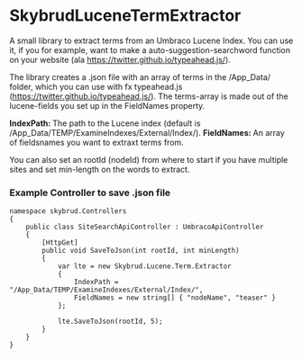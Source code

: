 SkybrudLuceneTermExtractor
==========================

A small library to extract terms from an Umbraco Lucene Index. You can use it, if you for example, want to make a auto-suggestion-searchword function on your website (ala https://twitter.github.io/typeahead.js/).

The library creates a .json file with an array of terms in the /App_Data/ folder, which you can use with fx typeahead.js (https://twitter.github.io/typeahead.js/). The terms-array is made out of the lucene-fields you set up in the FieldNames property.

<b>IndexPath: </b> The path to the Lucene index (default is /App_Data/TEMP/ExamineIndexes/External/Index/).
<b>FieldNames: </b> An array of fieldsnames you want to extraxt terms from.

You can also set an rootId (nodeId) from where to start if you have multiple sites and set min-length on the words to extract.


### Example Controller to save .json file ###

```
namespace skybrud.Controllers
{
    public class SiteSearchApiController : UmbracoApiController
    {
        [HttpGet]
        public void SaveToJson(int rootId, int minLength)
        {
            var lte = new Skybrud.Lucene.Term.Extractor
            {
                IndexPath = "/App_Data/TEMP/ExamineIndexes/External/Index/",
                FieldNames = new string[] { "nodeName", "teaser" }
            };
            
            lte.SaveToJson(rootId, 5);
        }
    }
}
```
